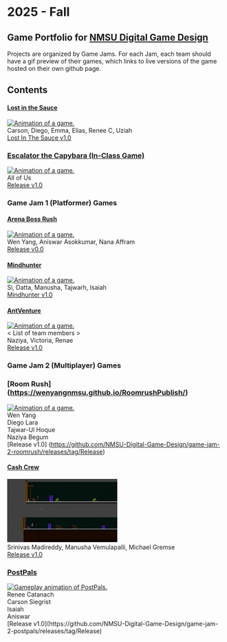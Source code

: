 # 2025 - Fall

## Game Portfolio for [NMSU Digital Game Design](/../index.md)

Projects are organized by Game Jams. For each Jam, each team should have a gif preview of their games, which links to live versions of the game hosted on their own github page.

## Contents

#### [Lost in the Sauce](<https://nmsu-digital-game-design.github.io/game-jam-1-game-lost-in-the-sauce/ >)
<a href="https://nmsu-digital-game-design.github.io/game-jam-1-game-lost-in-the-sauce/" target="_blank"><img src="./art/Sauce.gif" alt="Animation of a game." width="256"/></a><br/> 
Carson, Diego, Emma, Elias, Renee C, Uziah <br/> 
[Lost In The Sauce v1.0](https://nmsu-digital-game-design.github.io/game-jam-1-game-lost-in-the-sauce/)

### [Escalator the Capybara (In-Class Game)](https://bilhamil.github.io/Escalator/)
<a href="https://bilhamil.github.io/Escalator/" target="_blank"><img src="./art/escalator.gif" alt="Animation of a game." width="256"/></a><br/> 
All of Us<br/> 
[Release v1.0](https://github.com/bilhamil/Escalator-Demo-Game/releases/tag/v1.0)

### Game Jam 1 (Platformer) Games

#### [Arena Boss Rush](https://wenyangnmsu.github.io/Boss_fight_Game_Jam_1/)
<a href="https://wenyangnmsu.github.io/Boss_fight_Game_Jam_1/" target="_blank"><img src="./art/ABR.gif" alt="Animation of a game." width="256"/></a><br/> 
Wen Yang, Aniswar Asokkumar, Nana Affram <br/>
[Release v0.0](https://github.com/NMSU-Digital-Game-Design/game-jam-1-game-dodge-dash-games/tree/main/arena-boss-clash)

#### [Mindhunter](<https://STeel-5255.github.io/Mindhunter/>)
<a href="https://STeel-5255.github.io/Mindhunter/" target="_blank"><img src="./art/Mindhunter Preview.gif" alt="Animation of a game." width="256"/></a><br/> 
Si, Datta, Manusha, Tajwarh, Isaiah <br/> 
[Mindhunter v1.0](https://github.com/NMSU-Digital-Game-Design/game-jam-1-game-sandman-productions/releases/tag/Assets)

#### [AntVenture](https://nmsu-digital-game-design.github.io/game-jam-1-game-antteam/AntVenture/ANTventureLost%20in%20the%20Colony.html)
<a href="https://nmsu-digital-game-design.github.io/game-jam-1-game-antteam/AntVenture/ANTventureLost%20in%20the%20Colony.html" target="_blank"><img src="./art/AntVenture.gif" alt="Animation of a game." width="256"/></a><br/> 
< List of team members ><br/> 
Naziya, Victoria, Renae <br/>
[Release v1.0](https://nmsu-digital-game-design.github.io/game-jam-1-game-antteam/AntVenture/ANTventureLost%20in%20the%20Colony.html)


### Game Jam 2 (Multiplayer) Games
### [Room Rush] (https://wenyangnmsu.github.io/RoomrushPublish/)
<a href="https://wenyangnmsu.github.io/RoomrushPublish/" target="_blank"><img src="./art/roomrush.gif" alt="Animation of a game." width="256"/></a><br/> 
Wen Yang <br/>
Diego Lara <br/>
Tajwar-Ul Hoque <br/>
Naziya Begum <br/>
[Release v1.0] (https://github.com/NMSU-Digital-Game-Design/game-jam-2-roomrush/releases/tag/Release)

#### [Cash Crew](https://datta2907.github.io/cash-crew/)
<a href="https://datta2907.github.io/cash-crew/" target="_blank"><img src="./art/cash-crew.gif" alt="Animation of a game." width="256"/></a><br/>
Srinivas Madireddy, Manusha Vemulapalli, Michael Gremse <br/>
[Release v1.0](https://github.com/Datta2907/cash-crew/releases/tag/cash-crew-release)


### [PostPals](https://carsonsiegrist.github.io/gj2-post-pals/)
<a href="https://carsonsiegrist.github.io/gj2-post-pals/" target="_blank">
  <img src="https://raw.githubusercontent.com/NMSU-Digital-Game-Design/game-jam-2-messengers/main/gif.gif" 
       alt="Gameplay animation of PostPals." width="256"/>
</a><br/>
Renee Catanach <br/>
Carson Siegrist <br/>
Isaiah <br/>
Aniswar <br/>
[Release v1.0](https://github.com/NMSU-Digital-Game-Design/game-jam-2-postpals/releases/tag/Release)

